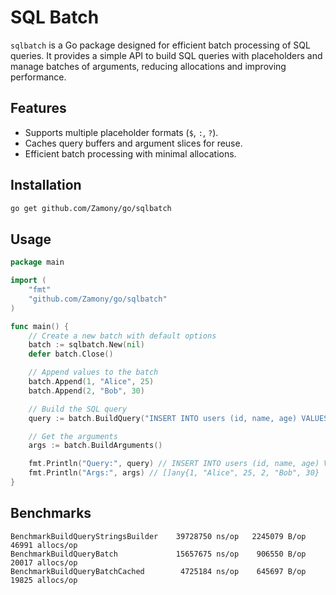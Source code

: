 # SQL Batch

`sqlbatch` is a Go package designed for efficient batch processing of SQL queries. It provides a simple API to build SQL queries with placeholders and manage batches of arguments, reducing allocations and improving performance.

## Features

- Supports multiple placeholder formats (`$`, `:`, `?`).
- Caches query buffers and argument slices for reuse.
- Efficient batch processing with minimal allocations.

## Installation

```bash
go get github.com/Zamony/go/sqlbatch
```

## Usage

```go
package main

import (
	"fmt"
	"github.com/Zamony/go/sqlbatch"
)

func main() {
	// Create a new batch with default options
	batch := sqlbatch.New(nil)
    defer batch.Close()

	// Append values to the batch
	batch.Append(1, "Alice", 25)
	batch.Append(2, "Bob", 30)

	// Build the SQL query
	query := batch.BuildQuery("INSERT INTO users (id, name, age) VALUES", "")

	// Get the arguments
	args := batch.BuildArguments()

	fmt.Println("Query:", query) // INSERT INTO users (id, name, age) VALUES ($1,$2,$3),($4,$5,$6);
	fmt.Println("Args:", args) // []any{1, "Alice", 25, 2, "Bob", 30}
}
```

## Benchmarks

```
BenchmarkBuildQueryStringsBuilder    39728750 ns/op	  2245079 B/op	   46991 allocs/op
BenchmarkBuildQueryBatch             15657675 ns/op	   906550 B/op	   20017 allocs/op
BenchmarkBuildQueryBatchCached        4725184 ns/op	   645697 B/op	   19825 allocs/op
```
